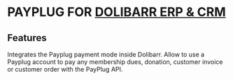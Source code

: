 # PAYPLUG FOR [DOLIBARR ERP & CRM](https://www.dolibarr.org)

## Features

Integrates the Payplug payment mode inside Dolibarr. 
Allow to use a Payplug account to pay any membership dues, donation, customer invoice or customer order with the PayPlug API.
